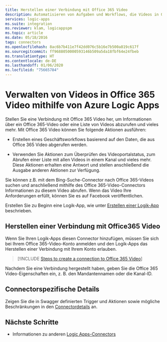 ```yaml
---
title: Herstellen einer Verbindung mit Office 365 Video
description: Automatisieren von Aufgaben und Workflows, die Videos in Office 365 Video mithilfe von Azure Logic Apps verwalten
services: logic-apps
ms.suite: integration
ms.reviewer: klam, logicappspm
ms.topic: article
ms.date: 05/18/2016
tags: connectors
ms.openlocfilehash: 8ac6b7b411e7f42dd076c5b16e7b500a819c617f
ms.sourcegitcommit: ff9688050000593146b509a5da18fbf64e24fbeb
ms.translationtype: HT
ms.contentlocale: de-DE
ms.lasthandoff: 01/06/2020
ms.locfileid: "75665784"
---
```

# <a name="manage-videos-in-office365-video-by-using-azure-logic-apps"></a>Verwalten von Videos in Office 365 Video mithilfe von Azure Logic Apps

Stellen Sie eine Verbindung mit Office 365 Video her, um Informationen über ein Office 365-Video oder eine Liste von Videos abzurufen und vieles mehr. Mit Office 365 Video können Sie folgende Aktionen ausführen:

* Erstellen eines Geschäftsworkflows basierend auf den Daten, die aus Office 365 Video abgerufen werden. 

* Verwenden Sie Aktionen zum Überprüfen des Videoportalstatus, zum Abrufen einer Liste mit allen Videos in einem Kanal und vieles mehr. Diese Aktionen erhalten eine Antwort und stellen anschließend die Ausgabe anderen Aktionen zur Verfügung. 

Sie können z.B. mit dem Bing-Suche-Connector nach Office 365-Videos suchen und anschließend mithilfe des Office 365-Video-Connectors Informationen zu diesem Video abrufen. Wenn das Video Ihre Anforderungen erfüllt, können Sie es auf Facebook veröffentlichen.

Erstellen Sie zu Beginn eine Logik-App, wie unter [Erstellen einer Logik-App](../logic-apps/quickstart-create-first-logic-app-workflow.md) beschrieben.

## <a name="connect-to-office365-video"></a>Herstellen einer Verbindung mit Office365 Video

Wenn Sie Ihren Logik-Apps diesen Connector hinzufügen, müssen Sie sich bei Ihrem Office 365-Video-Konto anmelden und den Logik-Apps das Herstellen einer Verbindung mit Ihrem Konto erlauben.

> [!INCLUDE [Steps to create a connection to Office 365 Video](../../includes/connectors-create-api-office365video.md)]

Nachdem Sie eine Verbindung hergestellt haben, geben Sie die Office 365 Video-Eigenschaften ein, z. B. den Mandantennamen oder die Kanal-ID. 

## <a name="connector-specific-details"></a>Connectorspezifische Details

Zeigen Sie die in Swagger definierten Trigger und Aktionen sowie mögliche Beschränkungen in den [Connectordetails](/connectors/office365videoconnector/) an.

## <a name="next-steps"></a>Nächste Schritte

* Informationen zu anderen [Logic Apps-Connectors](../connectors/apis-list.md)